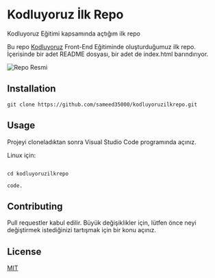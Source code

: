 # Kodluyoruz İlk Repo

Kodluyoruz Eğitimi kapsamında açtığım ilk repo

Bu repo [Kodluyoruz](https://kodluyoruz.org/) Front-End Eğitiminde oluşturduğumuz ilk repo. İçerisinde bir adet README dosyası, bir adet de index.html barındırıyor.

  

![Repo Resmi](kodluyoruz.png)
  

## Installation
```git
git clone https://github.com/sameed35000/kodluyoruzilkrepo.git
```


  

## Usage

Projeyi cloneladıktan sonra Visual Studio Code programında açınız.


Linux için:

```Linux

cd kodluyoruzilkrepo

code.

```

## Contributing
Pull requestler kabul edilir. Büyük değişiklikler için, lütfen önce neyi değiştirmek istediğinizi tartışmak için bir konu açınız.

## License

[MIT](https://choosealicense.com/licenses/mit/)
